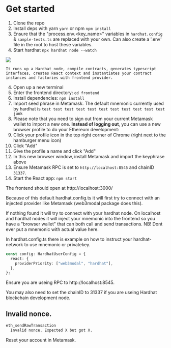 # Get started

1. Clone the repo
2. Install deps with yarn `yarn` or npm `npm install`
3. Ensure that the "process.env.<key_name>" variables in `hardhat.config` & `sample-tests.ts` are replaced with your own. Can also create a '.env'
file in the root to host these variables.
4. Start hardhat `npx hardhat node --watch`

![](https://media.giphy.com/media/9l6z9MzXfHX9gKzbvU/giphy.gif)

```text
It runs up a Hardhat node, compile contracts, generates typescript interfaces, creates React context and instantiates your contract instances and factories with frontend provider.
```

4. Open up a new terminal
5. Enter the frontend directory: `cd frontend`
6. Install dependencies: `npm install`
7. Import seed phrase in Metamask. The default mnemonic currently used by hardhat is `test test test test test test test test test test test junk`
  1. Please note that you need to sign out from your current Metamask wallet to import a new one. **Instead of logging out**, you can use a new browser profile to do your Ethereum development:
  3. Click your profile icon in the top right corner of Chrome (right next to the hamburger menu icon)
  4. Click "Add"
  5. Give the profile a name and click "Add"
  6. In this new browser window, install Metamask and import the keyphrase above
8. Ensure Metamask RPC is set to `http://localhost:8545` and chainID `31337`.
9. Start the React app: `npm start`

The frontend should open at http://localhost:3000/

Because of this default hardhat.config.ts it will first try to connect with an injected provider like Metamask (web3modal package does this).

If nothing found it will try to connect with your hardhat node. On localhost and hardhat nodes it will inject your mnemonic into the frontend so you have a "browser wallet" that can both call and send transactions. NB! Dont ever put a mnemonic with actual value here.

In hardhat.config.ts there is example on how to instruct your hardhat-network to use mnemonic or privatekey.

```ts
const config: HardhatUserConfig = {
  react: {
    providerPriority: ["web3modal", "hardhat"],
  },
};
```

Ensure you are useing RPC to http://localhost:8545.

You may also need to set the chainID to 31337 if you are useing Hardhat blockchain development node.

## Invalid nonce.

```bash
eth_sendRawTransaction
  Invalid nonce. Expected X but got X.
```

Reset your account in Metamask.

